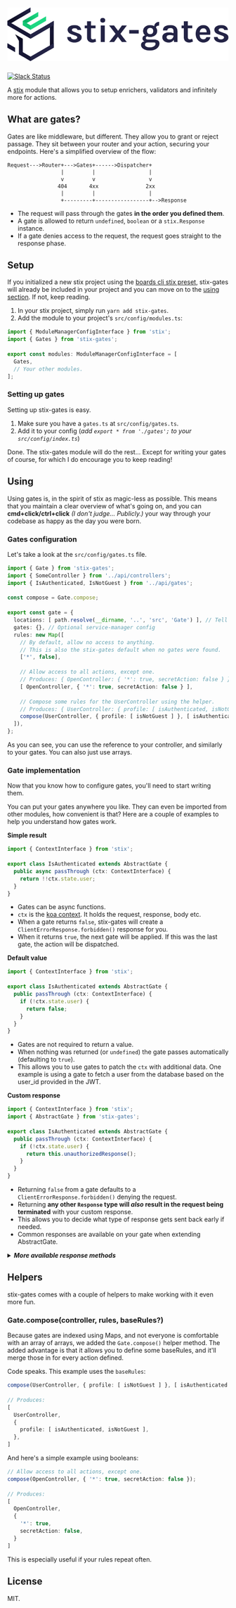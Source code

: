 # ![Stix](./stix-gates.svg)

[![Slack Status](https://spoonx-slack.herokuapp.com/badge.svg)](https://spoonx-slack.herokuapp.com)

A [stix](https://github.com/SpoonX/stix) module that allows you to setup enrichers, validators and infinitely more for actions.

## What are gates?

Gates are like middleware, but different. They allow you to grant or reject passage. They sit between your router and your action, securing your endpoints. Here's a simplified overview of the flow:

```
Request--->Router+--->Gates+------>Dispatcher+
                 |         |                 |
                 v         v                 v
                404       4xx               2xx
                 |         |                 |
                 +---------+-----------------+-->Response
```

- The request will pass through the gates **in the order you defined them**.
- A gate is allowed to return `undefined`, `boolean` or a `stix.Response` instance.
- If a gate denies access to the request, the request goes straight to the response phase.

## Setup

If you initialized a new stix project using the [boards cli stix preset](https://github.com/SpoonX/boards-preset-stix), stix-gates will already be included in your project and you can move on to the [using section](#using). If not, keep reading.

1. In your stix project, simply run `yarn add stix-gates`.
2. Add the module to your project's `src/config/modules.ts`:

```ts
import { ModuleManagerConfigInterface } from 'stix';
import { Gates } from 'stix-gates';

export const modules: ModuleManagerConfigInterface = [
  Gates,
  // Your other modules.
];
```

### Setting up gates

Setting up stix-gates is easy.

1. Make sure you have a `gates.ts` at `src/config/gates.ts`.
2. Add it to your config (_add `export * from './gates';` to your `src/config/index.ts`_)

Done. The stix-gates module will do the rest... Except for writing your gates of course, for which I do encourage you to keep reading!

## Using

Using gates is, in the spirit of stix as magic-less as possible. This means that you maintain a clear overview of what's going on, and you can **cmd+click/ctrl+click** _(I don't judge... Publicly.)_ your way through your codebase as happy as the day you were born.

### Gates configuration

Let's take a look at the `src/config/gates.ts` file.

```ts
import { Gate } from 'stix-gates';
import { SomeController } from '../api/controllers';
import { IsAuthenticated, IsNotGuest } from '../api/gates';

const compose = Gate.compose;

export const gate = {
  locations: [ path.resolve(__dirname, '..', 'src', 'Gate') ], // Tell stix-gates where it can find your Gate classes
  gates: {}, // Optional service-manager config
  rules: new Map([
    // By default, allow no access to anything.
    // This is also the stix-gates default when no gates were found.
    ['*', false],

    // Allow access to all actions, except one.
    // Produces: { OpenController: { '*': true, secretAction: false } }
    [ OpenController, { '*': true, secretAction: false } ],

    // Compose some rules for the UserController using the helper.
    // Produces: { UserController: { profile: [ isAuthenticated, isNotGuest ] } }
    compose(UserController, { profile: [ isNotGuest ] }, [ isAuthenticated ]),
  ]),
};
```

As you can see, you can use the reference to your controller, and similarly to your gates. You can also just use arrays.

### Gate implementation

Now that you know how to configure gates, you'll need to start writing them.

You can put your gates anywhere you like. They can even be imported from other modules, how convenient is that? Here are a couple of examples to help you understand how gates work.

**Simple result**

```ts
import { ContextInterface } from 'stix';

export class IsAuthenticated extends AbstractGate {
  public async passThrough (ctx: ContextInterface) {
    return !!ctx.state.user;
  }	
}
```

- Gates can be async functions.
- `ctx` is the [koa context](https://koajs.com/#context). It holds the request, response, body etc.
- When a gate returns `false`, stix-gates will create a `ClientErrorResponse.forbidden()` response for you.
- When it returns `true`, the next gate will be applied. If this was the last gate, the action will be dispatched.

**Default value**

```ts
import { ContextInterface } from 'stix';

export class IsAuthenticated extends AbstractGate {
  public passThrough (ctx: ContextInterface) {
    if (!ctx.state.user) {
      return false;
    }
  }
}
```

- Gates are not required to return a value.
- When nothing was returned (or `undefined`) the gate passes automatically (defaulting to `true`).
- This allows you to use gates to patch the `ctx` with additional data. One example is using a gate to fetch a user from the database based on the user_id provided in the JWT.

**Custom response**

```ts
import { ContextInterface } from 'stix';
import { AbstractGate } from 'stix-gates';

export class IsAuthenticated extends AbstractGate {
  public passThrough (ctx: ContextInterface) {
    if (!ctx.state.user) {
      return this.unauthorizedResponse();
    }
  }
}
```

- Returning `false` from a gate defaults to a `ClientErrorResponse.forbidden()` denying the request.
- Returning **any other `Response` type will _also_ result in the request being terminated** with your custom response.
- This allows you to decide what type of response gets sent back early if needed.
- Common responses are available on your gate when extending AbstractGate.

<details>
<summary><em><strong>More available response methods</strong></em></summary>
<p>

The AbstractGate extends the AbstractResponseHelper, giving you the following helper methods:

- okResponse
- createdResponse
- notFoundResponse
- requestTimeoutResponse
- forbiddenResponse
- badRequestResponse
- unauthorizedResponse
- internalServerErrorResponse
- permanentRedirectResponse

You can read more about responses in the Stix documentation.

</p>
</details>


## Helpers

stix-gates comes with a couple of helpers to make working with it even more fun.

### Gate.compose(controller, rules, baseRules?)

Because gates are indexed using Maps, and not everyone is comfortable with an array of arrays, we added the `Gate.compose()` helper method. The added advantage is that it allows you to define some baseRules, and it'll merge those in for every action defined.

Code speaks. This example uses the `baseRules`:

```ts
compose(UserController, { profile: [ isNotGuest ] }, [ isAuthenticated ]);

// Produces:
[
  UserController,
  {
    profile: [ isAuthenticated, isNotGuest ],
  },
]
```

And here's a simple example using booleans:

```ts
// Allow access to all actions, except one.
compose(OpenController, { '*': true, secretAction: false });

// Produces:
[
  OpenController,
  {
    '*': true,
    secretAction: false,
  }
]
```

This is especially useful if your rules repeat often.

## License

MIT.
